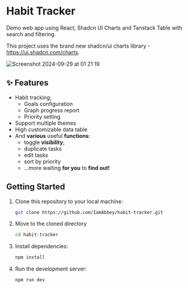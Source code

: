 # Habit Tracker

Demo web app using React, Shadcn UI Charts and Tanstack Table with search and filtering.

This project uses the brand new shadcn/ui charts library - https://ui.shadcn.com/charts.

![Screenshot 2024-09-29 at 01 21 19](https://github.com/user-attachments/assets/f4671cdb-6f01-42ff-9ea9-435e993d0983)


## ✨ Features

- Habit tracking;
  - Goals configuration
  - Graph progress report
  - Priority setting
- Support multiple themes
- High customizable data table
- And **various** useful **functions**:
  - toggle **visibility**;
  - duplicate tasks
  - edit tasks
  - sort by priority
  - ...more waiting **for you** to **find out!**

## Getting Started

1. Clone this repository to your local machine:

   ```bash
   git clone https://github.com/IamAbbey/habit-tracker.git
   ```

2. Move to the cloned directory

   ```bash
   cd habit-tracker
   ```

3. Install dependencies:

   ```bash
   npm install
   ```

4. Run the development server:

   ```bash
   npm run dev
   ```
